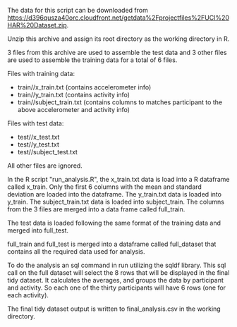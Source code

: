 The data for this script can be downloaded from https://d396qusza40orc.cloudfront.net/getdata%2Fprojectfiles%2FUCI%20HAR%20Dataset.zip.

Unzip this archive and assign its root directory as the working directory in R.


3 files from this archive are used to assemble the test data and 3 other files are used to assemble the training data for a total of 6 files.

Files with training data:
- train//x_train.txt (contains accelerometer info)
- train//y_train.txt (contains activity info)
- train//subject_train.txt (contains columns to matches participant to the above accelerometer and activity info)

Files with test data:
- test//x_test.txt
- test//y_test.txt
- test//subject_test.txt

All other files are ignored.


In the R script "run_analysis.R", the x_train.txt data is load into a R dataframe called x_train.
Only the first 6 columns with the mean and standard deviation are loaded into the dataframe.
The y_train.txt data is loaded into y_train.
The subject_train.txt data is loaded into subject_train.
The columns from the 3 files are merged into a data frame called full_train.

The test data is loaded following the same format of the training data and merged into full_test.

full_train and full_test is merged into a dataframe called full_dataset that contains all the required data used for analysis.

To do the analysis an sql command in run utilizing the sqldf library.
This sql call on the full dataset will select the 8 rows that will be displayed in the final tidy dataset.  It calculates the averages, and groups the data by participant and activity.
So each one of the thirty participants will have 6 rows (one for each activity).

The final tidy dataset output is written to final_analysis.csv in the working directory.




